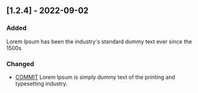 ## [1.2.4] - 2022-09-02

### Added
Lorem Ipsum has been the industry's standard dummy text ever since the 1500s

### Changed
- [COMMIT](http://example.com)
  Lorem Ipsum is simply dummy text of the printing and typesetting industry.